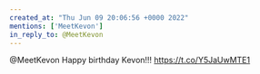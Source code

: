 ```yaml
---
created_at: "Thu Jun 09 20:06:56 +0000 2022"
mentions: ['MeetKevon']
in_reply_to: @MeetKevon
---
```


@MeetKevon Happy birthday Kevon!!! https://t.co/Y5JaUwMTE1